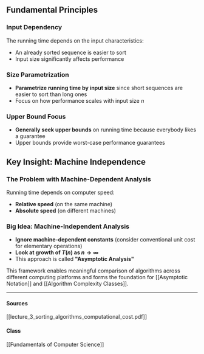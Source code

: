 ## Fundamental Principles

### Input Dependency
The running time depends on the input characteristics:
- An already sorted sequence is easier to sort
- Input size significantly affects performance

### Size Parametrization
- **Parametrize running time by input size** since short sequences are easier to sort than long ones
- Focus on how performance scales with input size $n$

### Upper Bound Focus
- **Generally seek upper bounds** on running time because everybody likes a guarantee
- Upper bounds provide worst-case performance guarantees

## Key Insight: Machine Independence

### The Problem with Machine-Dependent Analysis
Running time depends on computer speed:
- **Relative speed** (on the same machine)
- **Absolute speed** (on different machines)

### Big Idea: Machine-Independent Analysis
- **Ignore machine-dependent constants** (consider conventional unit cost for elementary operations)
- **Look at growth of $T(n)$ as $n \to \infty$**
- This approach is called **"Asymptotic Analysis"**

This framework enables meaningful comparison of algorithms across different computing platforms and forms the foundation for [[Asymptotic Notation]] and [[Algorithm Complexity Classes]].

---
#### Sources
[[lecture_3_sorting_algorithms_computational_cost.pdf]]
#### Class
[[Fundamentals of Computer Science]]